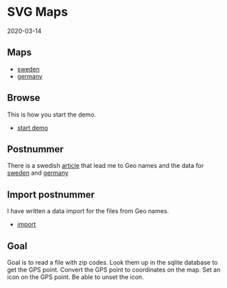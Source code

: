 # SVG Maps
2020-03-14

## Maps
- [sweden](https://www.amcharts.com/svg-maps/?map=sweden)
- [germany](https://www.amcharts.com/svg-maps/?map=germany)

## Browse
This is how you start the demo.
- [start demo](http://local.labs.se/svg-maps2/)

## Postnummer
There is a swedish [article](https://geosupportsystem.wordpress.com/2013/10/21/ar-postnummer-gratis/) that lead me to Geo names and the data for [sweden](http://download.geonames.org/export/zip/SE.zip) and [germany](http://download.geonames.org/export/zip/DE.zip)

## Import postnummer
I have written a data import for the files from Geo names.
- [import](http://local.labs.se/svg-maps2/import.php?path=SE)

## Goal
Goal is to read a file with zip codes.
Look them up in the sqlite database to get the GPS point.
Convert the GPS point to coordinates on the map.
Set an icon on the GPS point.
Be able to unset the icon.
